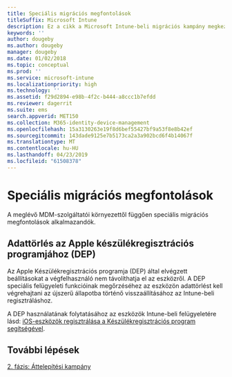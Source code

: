 ```yaml
---
title: Speciális migrációs megfontolások
titleSuffix: Microsoft Intune
description: Ez a cikk a Microsoft Intune-beli migrációs kampány megkezdése előtt ellenőrizendő speciális migrációs szempontokat ismerteti.
keywords: ''
author: dougeby
ms.author: dougeby
manager: dougeby
ms.date: 01/02/2018
ms.topic: conceptual
ms.prod: ''
ms.service: microsoft-intune
ms.localizationpriority: high
ms.technology: ''
ms.assetid: f29d2894-e98b-4f2c-b444-a8ccc1b7efdd
ms.reviewer: dagerrit
ms.suite: ems
search.appverid: MET150
ms.collection: M365-identity-device-management
ms.openlocfilehash: 15a3130263e19f8d6bef55427bf9a53f8e8b42ef
ms.sourcegitcommit: 143dade9125e7b5173ca2a3a902bcd6f4b14067f
ms.translationtype: MT
ms.contentlocale: hu-HU
ms.lasthandoff: 04/23/2019
ms.locfileid: "61508378"
---
```

# <a name="special-migration-considerations"></a>Speciális migrációs megfontolások

A meglévő MDM-szolgáltatói környezettől függően speciális migrációs megfontolások alkalmazandók.

## <a name="wipe-for-apples-device-enrollment-program-dep"></a>Adattörlés az Apple készülékregisztrációs programjához (DEP)

Az Apple Készülékregisztrációs programja (DEP) által elvégzett beállításokat a végfelhasználó nem távolíthatja el az eszközről. A DEP speciális felügyeleti funkcióinak megőrzéséhez az eszközön adattörlést kell végrehajtani az újszerű állapotba történő visszaállításához az Intune-beli regisztráláshoz.

A DEP használatának folytatásához az eszközök Intune-beli felügyeletére lásd: [iOS-eszközök regisztrálása a Készülékregisztrációs program segítségével](device-enrollment-program-enroll-ios.md).


## <a name="next-steps"></a>További lépések

[2. fázis: Áttelepítési kampány](migration-guide-campaign.md)
